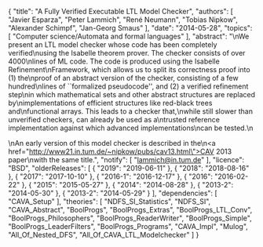 {
    "title": "A Fully Verified Executable LTL Model Checker",
    "authors": [
        "Javier Esparza",
        "Peter Lammich",
        "René Neumann",
        "Tobias Nipkow",
        "Alexander Schimpf",
        "Jan-Georg Smaus"
    ],
    "date": "2014-05-28",
    "topics": [
        "Computer science/Automata and formal languages"
    ],
    "abstract": "\nWe present an LTL model checker whose code has been completely verified\nusing the Isabelle theorem prover. The checker consists of over 4000\nlines of ML code. The code is produced using the Isabelle Refinement\nFramework, which allows us to split its correctness proof into (1) the\nproof of an abstract version of the checker, consisting of a few hundred\nlines of ``formalized pseudocode'', and (2) a verified refinement step\nin which mathematical sets and other abstract structures are replaced by\nimplementations of efficient structures like red-black trees and\nfunctional arrays. This leads to a checker that,\nwhile still slower than unverified checkers, can already be used as a\ntrusted reference implementation against which advanced implementations\ncan be tested.\n<p>\nAn early version of this model checker is described in the\n<a href=\"http://www21.in.tum.de/~nipkow/pubs/cav13.html\">CAV 2013 paper</a>\nwith the same title.",
    "notify": [
        "lammich@in.tum.de"
    ],
    "licence": "BSD",
    "olderReleases": [
        {
            "2019": "2019-06-11"
        },
        {
            "2018": "2018-08-16"
        },
        {
            "2017": "2017-10-10"
        },
        {
            "2016-1": "2016-12-17"
        },
        {
            "2016": "2016-02-22"
        },
        {
            "2015": "2015-05-27"
        },
        {
            "2014": "2014-08-28"
        },
        {
            "2013-2": "2014-05-30"
        },
        {
            "2013-2": "2014-05-29"
        }
    ],
    "dependencies": [
        "CAVA_Setup"
    ],
    "theories": [
        "NDFS_SI_Statistics",
        "NDFS_SI",
        "CAVA_Abstract",
        "BoolProgs",
        "BoolProgs_Extras",
        "BoolProgs_LTL_Conv",
        "BoolProgs_Philosophers",
        "BoolProgs_ReaderWriter",
        "BoolProgs_Simple",
        "BoolProgs_LeaderFilters",
        "BoolProgs_Programs",
        "CAVA_Impl",
        "Mulog",
        "All_Of_Nested_DFS",
        "All_Of_CAVA_LTL_Modelchecker"
    ]
}